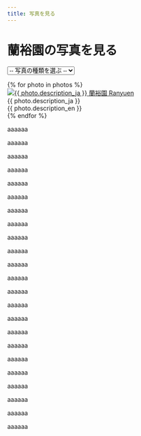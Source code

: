 ```yaml
---
title: 写真を見る
---
```

蘭裕園の写真を見る
==
<form class="select" id="search-form" method="GET">
  <select id="search-form-species_name" name="species_name">
    <option value="" {% if species_name == null %}selected{% endif %}>-- 写真の種類を選ぶ --</option>
    <option value="all" {% if species_name == 'all' %}selected{% endif %}>全て見る</option>
    <option value="Calanthe" {% if species_name == 'Calanthe' %}selected{% endif %}>エビネ</option>
    <option value="Ponerorchis" {% if species_name == 'Ponerorchis' %}selected{% endif %}>アワチドリ/夢ちどり</option>
    <option value="Japanease native orchid" {% if species_name == 'Japanease native orchid' %}selected{% endif %}>日本の野生ラン</option>
    <option value="others" {% if species_name == 'others' %}selected{% endif %}>その他</option>
  </select>
</form>
<div id="photo-gallery" class="photos">
  {% for photo in photos %}
    <div class="photo">
      <a href="/images/gallery/{{ photo.id }}.jpg"
        class="lightbox"
        title="{{ photo.description_ja }} 蘭裕園 Ranyuen">
        <img rel="gallery"
          src="/api/photo?format=jpeg&id={{ photo.id }}&width={{ photo.thumb_width }}"
          width="{{ photo.thumb_width }}"
          height="{{ photo.thumb_height }}"
          alt="{{ photo.description_ja }} 蘭裕園 Ranyuen"/>
      </a>
      <div class="photo-description">
        <div>{{ photo.description_ja }}</div>
        <div>{{ photo.description_en }}</div>
      </div>
    </div>
  {% endfor %}
</div>
<p>aaaaaa</p>
<p>aaaaaa</p>
<p>aaaaaa</p>
<p>aaaaaa</p>
<p>aaaaaa</p>
<p>aaaaaa</p>
<p>aaaaaa</p>
<p>aaaaaa</p>
<p>aaaaaa</p>
<p>aaaaaa</p>
<p>aaaaaa</p>
<p>aaaaaa</p>
<p>aaaaaa</p>
<p>aaaaaa</p>
<p>aaaaaa</p>
<p>aaaaaa</p>
<p>aaaaaa</p>
<p>aaaaaa</p>
<p>aaaaaa</p>
<p>aaaaaa</p>
<p>aaaaaa</p>
<p>aaaaaa</p>
<p>aaaaaa</p>
<link href="/assets/stylesheets/photoGallery.css" rel="stylesheet"/>
<link href="/assets/stylesheets/colorbox.css" rel="stylesheet"/>
<script src="/assets/javascripts/photoGallery.min.js"></script>
<script>
  window.addEventListener('DOMContentLoaded', function () {
    new PhotoGallery().init(document.getElementById("photo-gallery"));
    document.getElementById('search-form-species_name').onchange = function () {
      document.getElementById('search-form').submit();
    };
  });
</script>
